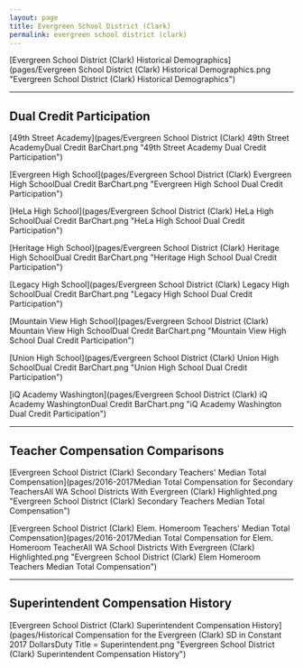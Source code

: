 ```yaml
---
layout: page
title: Evergreen School District (Clark)
permalink: evergreen school district (clark)
---
```



[Evergreen School District (Clark) Historical Demographics](pages/Evergreen School District (Clark) Historical Demographics.png "Evergreen School District (Clark) Historical Demographics")

___

## Dual Credit Participation

[49th Street Academy](pages/Evergreen School District (Clark) 49th Street AcademyDual Credit BarChart.png "49th Street Academy Dual Credit Participation")

[Evergreen High School](pages/Evergreen School District (Clark) Evergreen High SchoolDual Credit BarChart.png "Evergreen High School Dual Credit Participation")

[HeLa High School](pages/Evergreen School District (Clark) HeLa High SchoolDual Credit BarChart.png "HeLa High School Dual Credit Participation")

[Heritage High School](pages/Evergreen School District (Clark) Heritage High SchoolDual Credit BarChart.png "Heritage High School Dual Credit Participation")

[Legacy High School](pages/Evergreen School District (Clark) Legacy High SchoolDual Credit BarChart.png "Legacy High School Dual Credit Participation")

[Mountain View High School](pages/Evergreen School District (Clark) Mountain View High SchoolDual Credit BarChart.png "Mountain View High School Dual Credit Participation")

[Union High School](pages/Evergreen School District (Clark) Union High SchoolDual Credit BarChart.png "Union High School Dual Credit Participation")

[iQ Academy Washington](pages/Evergreen School District (Clark) iQ Academy WashingtonDual Credit BarChart.png "iQ Academy Washington Dual Credit Participation")


___

## Teacher Compensation Comparisons

[Evergreen School District (Clark) Secondary Teachers' Median Total Compensation](pages/2016-2017Median Total Compensation for Secondary TeachersAll WA School Districts With Evergreen (Clark) Highlighted.png "Evergreen School District (Clark) Secondary Teachers Median Total Compensation")

[Evergreen School District (Clark) Elem. Homeroom Teachers' Median Total Compensation](pages/2016-2017Median Total Compensation for Elem. Homeroom TeacherAll WA School Districts With Evergreen (Clark) Highlighted.png "Evergreen School District (Clark) Elem Homeroom Teachers Median Total Compensation")


___

## Superintendent Compensation History

[Evergreen School District (Clark) Superintendent Compensation History](pages/Historical Compensation for the Evergreen (Clark) SD in Constant 2017 DollarsDuty Title = Superintendent.png "Evergreen School District (Clark) Superintendent Compensation History")

